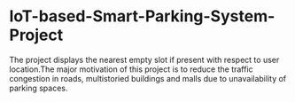 # IoT-based-Smart-Parking-System-Project
The project displays the nearest empty slot if present with respect to user location.The major motivation of this project is to reduce the traffic congestion in roads, multistoried buildings and malls due to unavailability of parking spaces.
